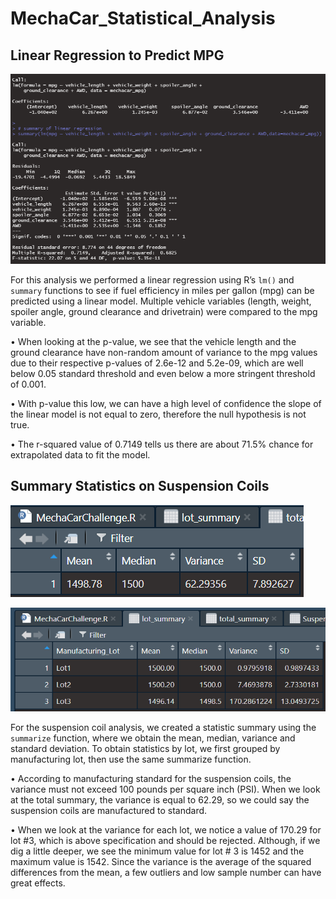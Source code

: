 # MechaCar_Statistical_Analysis


## Linear Regression to Predict MPG

![LinRegSummary](Resources/LinRegSummary.png)


For this analysis we performed a linear regression using R’s `lm()` and `summary` functions to see if fuel efficiency in miles per gallon (mpg) can be predicted using a linear model. Multiple vehicle variables (length, weight, spoiler angle, ground clearance and drivetrain) were compared to the mpg variable. 

•	When looking at the p-value, we see that the vehicle length and the ground clearance have non-random amount of variance to the mpg values due to their respective p-values of 2.6e-12 and 5.2e-09, which are well below 0.05 standard threshold and even below a more stringent threshold of 0.001. 

•	With p-value this low, we can have a high level of confidence the slope of the linear model is not equal to zero, therefore the null hypothesis is not true.

•	The r-squared value of 0.7149 tells us there are about 71.5% chance for extrapolated data to fit the model.



## Summary Statistics on Suspension Coils

![total_summary](Resources/total_summary.png)

![lot_summary](Resources/lot_summary.png)

For the suspension coil analysis, we created a statistic summary using the `summarize` function, where we obtain the mean, median, variance and standard deviation. To obtain statistics by lot, we first grouped by manufacturing lot, then use the same summarize function.

•	According to manufacturing standard for the suspension coils, the variance must not exceed 100 pounds per square inch (PSI). When we look at the total summary, the variance is equal to 62.29, so we could say the suspension coils are manufactured to standard.

•	When we look at the variance for each lot, we notice a value of 170.29 for lot #3, which is above specification and should be rejected. Although, if we dig a little deeper, we see the minimum value for lot # 3 is 1452 and the maximum value is 1542. Since the variance is the average of the squared differences from the mean, a few outliers and low sample number can have great effects.



